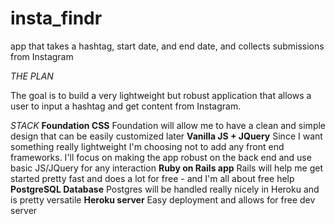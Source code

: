 # insta_findr
app that takes a hashtag, start date, and end date, and collects submissions from Instagram

*THE PLAN*

The goal is to build a very lightweight but robust application that allows a user to input a hashtag and get content from Instagram.

*STACK*
**Foundation CSS**
Foundation will allow me to have a clean and simple design that can be easily customized later
**Vanilla JS + JQuery**
Since I want something really lightweight I'm choosing not to add any front end frameworks. I'll focus on making the app robust on the back end and use basic JS/JQuery for any interaction
**Ruby on Rails app**
Rails will help me get started pretty fast and does a lot for free - and I'm all about free help
**PostgreSQL Database**
Postgres will be handled really nicely in Heroku and is pretty versatile
**Heroku server**
Easy deployment and allows for free dev server

